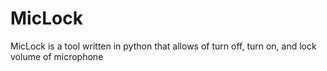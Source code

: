 # MicLock
MicLock is a tool written in python that allows of turn off, turn on, and lock volume of microphone
